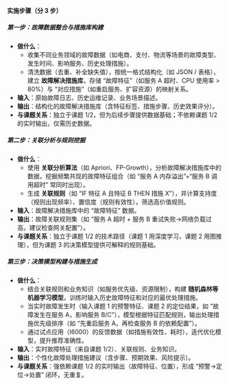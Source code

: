 #### **实施步骤（分 3 步）**

##### **第一步：故障数据整合与措施库构建**

-   **做什么**：
    -   收集不同业务领域的故障数据（如电商、支付、物流等场景的故障类型、发生时间、影响服务、历史处理措施）。
    -   清洗数据（去重、补全缺失值），按统一格式结构化（如 JSON / 表格），建立 **故障解决措施库**，存储 “故障特征”（如服务 A 超时、CPU 使用率 > 80%）与 “对应措施”（如重启服务、扩容资源）的映射关系。
-   **输入**：原始故障日志、历史运维记录、业务场景描述。
-   **输出**：结构化的故障解决措施库（含特征标签、措施步骤、历史效果评分）。
-   **与课题关系**：独立于课题 1/2，但为后续步骤提供数据基础；不依赖课题 1/2 的实时输出，仅需历史数据。

##### **第二步：关联分析与规则挖掘**

-   **做什么**：
    -   使用 **关联分析算法**（如 Apriori、FP-Growth），分析故障解决措施库中的数据，挖掘频繁共现的故障特征组合（如 “服务 A 内存溢出”+“服务 B 调用超时” 常同时出现）。
    -   生成 **关联规则**（如 “IF 特征 A 且特征 B THEN 措施 X”），并计算支持度（规则出现频率）、置信度（规则有效性），筛选高价值规则。
-   **输入**：故障解决措施库中的 “故障特征” 数据。
-   **输出**：故障关联规则集（如 “服务 A 超时 + 服务 B 重试失败→网络负载过高，建议检查网关配置”）。
-   **与课题关系**：独立于课题 1/2 的技术路径（课题 1 用深度学习，课题 2 用图推理），但为课题 3 的决策模型提供可解释的规则基础。

##### **第三步：决策模型构建与措施生成**

-   **做什么**：
    -   结合关联规则和业务知识（如服务优先级、资源限制），构建 **随机森林等机器学习模型**，训练时输入历史故障特征和对应的最优处理措施。
    -   当实时故障发生时（输入课题 1 的预警特征、课题 2 的定位结果，如 “故障发生在服务 A，影响服务 B/C”），模型根据特征匹配规则，输出处理措施优先级排序（如 “先重启服务 A，再检查服务 B 的依赖配置”）。
    -   通过试点应用（I6000）的反馈数据（如措施有效性、耗时），迭代优化模型，提升推荐准确性。
-   **输入**：实时故障特征（来自课题 1/2）、关联规则、业务知识。
-   **输出**：个性化故障处理措施建议（含步骤、预期效果、风险提示）。
-   **与课题关系**：强依赖课题 1/2 的实时输出（故障特征、位置），形成 “预警→定位→处置” 闭环，无重复。
<!--stackedit_data:
eyJoaXN0b3J5IjpbMTkyODcxNDczMF19
-->